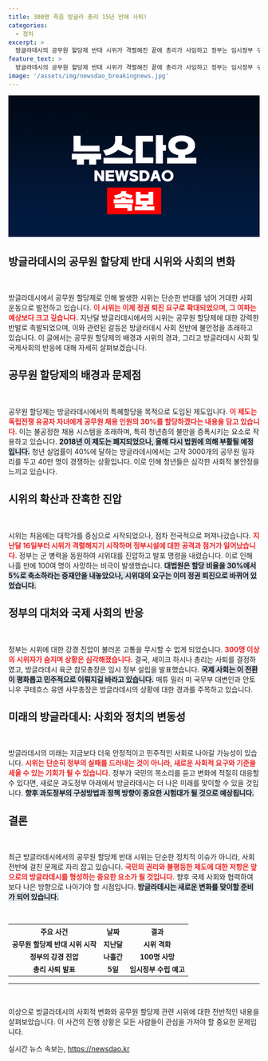```yaml
---
title: 300명 죽음 방글라 총리 15년 만에 사퇴!
categories:
  - 정치
excerpt: >
  방글라데시의 공무원 할당제 반대 시위가 격렬해진 끝에 총리가 사임하고 정부는 임시정부 구성을 약속했습니다. 이 과정에서 300명이 넘는 희생이 발생하며 정권 퇴진 운동으로 확산되고 있습니다.
feature_text: >
  방글라데시의 공무원 할당제 반대 시위가 격렬해진 끝에 총리가 사임하고 정부는 임시정부 구성을 약속했습니다. 이 과정에서 300명이 넘는 희생이 발생하며 정권 퇴진 운동으로 확산되고 있습니다.
image: '/assets/img/newsdao_breakingnews.jpg'
---
```


<p><img src="/assets/img/newsdao_breakingnews.jpg" alt="pcversion 속보" /></p>

<h2 data-ke-size="size26">방글라데시의 공무원 할당제 반대 시위와 사회의 변화</h2>

<p data-ke-size="size16">&nbsp;</p>

<p>방글라데시에서 공무원 할당제로 인해 발생한 시위는 단순한 반대를 넘어 거대한 사회 운동으로 발전하고 있습니다. <b><span style="color: #ee2323;">이 시위는 이제 정권 퇴진 요구로 확대되었으며, 그 여파는 예상보다 크고 깊습니다.</span></b> 지난달 방글라데시에서의 시위는 공무원 할당제에 대한 강력한 반발로 촉발되었으며, 이와 관련된 갈등은 방글라데시 사회 전반에 불안정을 초래하고 있습니다. 이 글에서는 공무원 할당제의 배경과 시위의 경과, 그리고 방글라데시 사회 및 국제사회의 반응에 대해 자세히 살펴보겠습니다.</p>

<h2 data-ke-size="size26">공무원 할당제의 배경과 문제점</h2>

<p data-ke-size="size16">&nbsp;</p>

<p>공무원 할당제는 방글라데시에서의 특혜할당을 목적으로 도입된 제도입니다. <b><span style="color: #ee2323;">이 제도는 독립전쟁 유공자 자녀에게 공무원 채용 인원의 30%를 할당하겠다는 내용을 담고 있습니다.</span></b> 이는 불공정한 채용 시스템을 초래하며, 특히 청년층의 불만을 증폭시키는 요소로 작용하고 있습니다. <b><span style="background-color: #21538527;">2018년 이 제도는 폐지되었으나, 올해 다시 법원에 의해 부활될 예정입니다.</span></b> 청년 실업률이 40%에 달하는 방글라데시에서는 고작 3000개의 공무원 일자리를 두고 40만 명이 경쟁하는 상황입니다. 이로 인해 청년들은 심각한 사회적 불안정을 느끼고 있습니다.</p>

<h2 data-ke-size="size26">시위의 확산과 잔혹한 진압</h2>

<p data-ke-size="size16">&nbsp;</p>

<p>시위는 처음에는 대학가를 중심으로 시작되었으나, 점차 전국적으로 퍼져나갔습니다. <b><span style="color: #ee2323;">지난달 16일부터 시위가 격렬해지기 시작하며 정부시설에 대한 공격과 점거가 일어났습니다.</span></b> 정부는 군 병력을 동원하여 시위대를 진압하고 발포 명령을 내렸습니다. 이로 인해 나흘 만에 100여 명이 사망하는 비극이 발생했습니다. <b><span style="background-color: #21538527;">대법원은 할당 비율을 30%에서 5%로 축소하라는 중재안을 내놓았으나, 시위대의 요구는 이미 정권 퇴진으로 바뀌어 있었습니다.</span></b> </p>

<h2 data-ke-size="size26">정부의 대처와 국제 사회의 반응</h2>

<p data-ke-size="size16">&nbsp;</p>

<p>정부는 시위에 대한 강경 진압이 불러온 고통을 무시할 수 없게 되었습니다. <b><span style="color: #ee2323;">300명 이상의 시위자가 숨지며 상황은 심각해졌습니다.</span></b> 결국, 셰이크 하시나 총리는 사퇴를 결정하였고, 방글라데시 육군 참모총장은 임시 정부 설립을 발표했습니다. <b><span style="background-color: #21538527;">국제 사회는 이 전환이 평화롭고 민주적으로 이뤄지길 바라고 있습니다.</span></b> 매튜 밀러 미 국무부 대변인과 안토니우 쿠테흐스 유엔 사무총장은 방글라데시의 상황에 대한 경과를 주목하고 있습니다. </p>

<h2 data-ke-size="size26">미래의 방글라데시: 사회와 정치의 변동성</h2>

<p data-ke-size="size16">&nbsp;</p>

<p>방글라데시의 미래는 지금보다 더욱 안정적이고 민주적인 사회로 나아갈 가능성이 있습니다. <b><span style="color: #ee2323;">시위는 단순히 정부의 실패를 드러내는 것이 아니라, 새로운 사회적 요구와 기준을 세울 수 있는 기회가 될 수 있습니다.</span></b> 정부가 국민의 목소리를 듣고 변화에 적절히 대응할 수 있다면, 새로운 과도정부 아래에서 방글라데시는 더 나은 미래를 맞이할 수 있을 것입니다. <b><span style="background-color: #21538527;">향후 과도정부의 구성방법과 정책 방향이 중요한 시험대가 될 것으로 예상됩니다.</span></b> </p>

<h2 data-ke-size="size26">결론</h2>

<p data-ke-size="size16">&nbsp;</p>

<p>최근 방글라데시에서의 공무원 할당제 반대 시위는 단순한 정치적 이슈가 아니라, 사회 전반에 걸친 문제로 자리 잡고 있습니다. <b><span style="color: #ee2323;">국민의 권리와 불평등한 제도에 대한 저항은 앞으로의 방글라데시를 형성하는 중요한 요소가 될 것입니다.</span></b> 향후 국제 사회와 협력하여 보다 나은 방향으로 나아가야 할 시점입니다. <b><span style="background-color: #21538527;">방글라데시는 새로운 변화를 맞이할 준비가 되어 있습니다.</span></b> </p>

<p data-ke-size="size16">&nbsp;</p>

<table>
    <tr>
        <th style="text-align: center; height: 17px;"><b>주요 사건</b></th>
        <th style="text-align: center; height: 17px;"><b>날짜</b></th>
        <th style="text-align: center; height: 17px;"><b>결과</b></th>
    </tr>
    <tr>
        <td style="text-align: center; height: 17px;"><b>공무원 할당제 반대 시위 시작</b></td>
        <td style="text-align: center; height: 17px;"><b>지난달</b></td>
        <td style="text-align: center; height: 17px;"><b>시위 격화</b></td>
    </tr>
    <tr>
        <td style="text-align: center; height: 17px;"><b>정부의 강경 진압</b></td>
        <td style="text-align: center; height: 17px;"><b>나흘간</b></td>
        <td style="text-align: center; height: 17px;"><b>100명 사망</b></td>
    </tr>
    <tr>
        <td style="text-align: center; height: 17px;"><b>총리 사퇴 발표</b></td>
        <td style="text-align: center; height: 17px;"><b>5일</b></td>
        <td style="text-align: center; height: 17px;"><b>임시정부 수립 예고</b></td>
    </tr>
</table>

<hr> 

<p data-ke-size="size16">&nbsp;</p> 

<p>이상으로 방글라데시의 사회적 변화와 공무원 할당제 관련 시위에 대한 전반적인 내용을 살펴보았습니다. 이 사건의 진행 상황은 모든 사람들이 관심을 가져야 할 중요한 문제입니다.</p>
실시간 뉴스 속보는, <a href="https://newsdao.kr" rel="dofollow">https://newsdao.kr</a>



